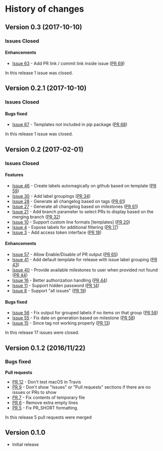 # History of changes

## Version 0.3 (2017-10-10)

### Issues Closed

#### Enhancements

* [Issue 63](https://github.com/spyder-ide/loghub/issues/63) - Add PR link / commit link inside issue ([PR 69](https://github.com/spyder-ide/loghub/pull/69))

In this release 1 issue was closed.

## Version 0.2.1 (2017-10-10)

### Issues Closed

#### Bugs fixed

* [Issue 67](https://github.com/spyder-ide/loghub/issues/67) - Templates not included in pip package ([PR 68](https://github.com/spyder-ide/loghub/pull/68))

In this release 1 issue was closed.

## Version 0.2 (2017-02-01)

### Issues Closed

#### Features 

* [Issue 46](https://github.com/spyder-ide/loghub/issues/46) - Create labels automagically on github based on template ([PR 59](https://github.com/spyder-ide/loghub/pull/59))
* [Issue 30](https://github.com/spyder-ide/loghub/issues/30) - Add label groupings ([PR 34](https://github.com/spyder-ide/loghub/pull/34))
* [Issue 28](https://github.com/spyder-ide/loghub/issues/28) - Generate all changelog based on tags ([PR 61](https://github.com/spyder-ide/loghub/pull/61))
* [Issue 27](https://github.com/spyder-ide/loghub/issues/27) - Generate all changelog based on milestones ([PR 61](https://github.com/spyder-ide/loghub/pull/61))
* [Issue 21](https://github.com/spyder-ide/loghub/issues/21) - Add branch parameter to select PRs to display based on the merging branch ([PR 32](https://github.com/spyder-ide/loghub/pull/32))
* [Issue 10](https://github.com/spyder-ide/loghub/issues/10) - Support custom line formats [templates] ([PR 20](https://github.com/spyder-ide/loghub/pull/20))
* [Issue 4](https://github.com/spyder-ide/loghub/issues/4) - Expose labels for additional filtering ([PR 17](https://github.com/spyder-ide/loghub/pull/17))
* [Issue 3](https://github.com/spyder-ide/loghub/issues/3) - Add access token interface ([PR 18](https://github.com/spyder-ide/loghub/pull/18))

#### Enhancements

* [Issue 57](https://github.com/spyder-ide/loghub/issues/57) - Allow Enable/Disable of PR output ([PR 65](https://github.com/spyder-ide/loghub/pull/65))
* [Issue 41](https://github.com/spyder-ide/loghub/issues/41) - Add default template for release with issue label grouping ([PR 43](https://github.com/spyder-ide/loghub/pull/43))
* [Issue 40](https://github.com/spyder-ide/loghub/issues/40) - Provide available milestones to user when provided not found ([PR 44](https://github.com/spyder-ide/loghub/pull/44))
* [Issue 16](https://github.com/spyder-ide/loghub/issues/16) - Better authorization handling  ([PR 44](https://github.com/spyder-ide/loghub/pull/44))
* [Issue 11](https://github.com/spyder-ide/loghub/issues/11) - Support hidden password ([PR 14](https://github.com/spyder-ide/loghub/pull/14))
* [Issue 8](https://github.com/spyder-ide/loghub/issues/8) - Support "all issues"  ([PR 19](https://github.com/spyder-ide/loghub/pull/19))

#### Bugs fixed

* [Issue 56](https://github.com/spyder-ide/loghub/issues/56) - Fix output for grouped labels if no items on that group ([PR 58](https://github.com/spyder-ide/loghub/pull/58))
* [Issue 55](https://github.com/spyder-ide/loghub/issues/55) - Fix date on generation based on milestone ([PR 58](https://github.com/spyder-ide/loghub/pull/58))
* [Issue 15](https://github.com/spyder-ide/loghub/issues/15) - Since tag not working properly ([PR 13](https://github.com/spyder-ide/loghub/pull/13))

In this release 17 issues were closed.

## Version 0.1.2 (2016/11/22)

### Bugs fixed

**Pull requests**

* [PR 12](https://github.com/spyder-ide/loghub/pull/12) - Don't test macOS in Travis
* [PR 9](https://github.com/spyder-ide/loghub/pull/9) - Don't show "Issues" or "Pull requests" sections if there are no issues or PRs to show
* [PR 7](https://github.com/spyder-ide/loghub/pull/7) - Fix contents of temporary file
* [PR 6](https://github.com/spyder-ide/loghub/pull/6) - Remove extra empty lines
* [PR 5](https://github.com/spyder-ide/loghub/pull/5) - Fix PR_SHORT formatting.

In this release 5 pull requests were merged

## Version 0.1.0

* Initial release
